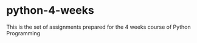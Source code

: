 # python-4-weeks
This is the set of assignments prepared for the 4 weeks course of Python Programming
